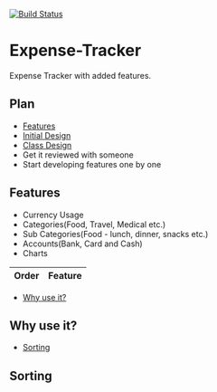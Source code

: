 [![Build Status](https://travis-ci.org/vin0010/Expense-Tracker.svg?branch=master)](https://travis-ci.org/vin0010/Expense-Tracker)
# Expense-Tracker
Expense Tracker with added features.

## Plan
- [Features](#features)
- [Initial Design](#Initial-Design)
- [Class Design](#Class-Design)
- Get it reviewed with someone
- Start developing features one by one

## Features
 - Currency Usage
 - Categories(Food, Travel, Medical etc.)
 - Sub Categories(Food - lunch, dinner, snacks etc.)
 - Accounts(Bank, Card and Cash)
 - Charts


Order | Feature
------------ | -------------




- [Why use it?](#why-use-it)






## Why use it?


- [Sorting](#sorting)






## Sorting
